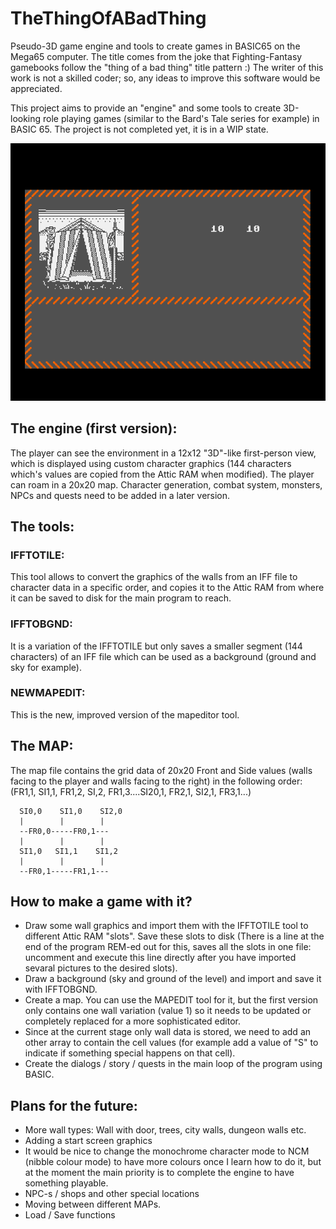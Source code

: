 # TheThingOfABadThing
Pseudo-3D game engine and tools to create games in BASIC65 on the Mega65 computer.
The title comes from the joke that Fighting-Fantasy gamebooks follow the "thing of a bad thing" title pattern :)
The writer of this work is not a skilled coder; so, any ideas to improve this software would be appreciated.

This project aims to provide an "engine" and some tools to create 3D-looking role playing games (similar to the Bard's Tale series for example) in BASIC 65.
The project is not completed yet, it is in a WIP state.

![Camp](screenshots/camp.png)

## The engine (first version):
  The player can see the environment in a 12x12 "3D"-like first-person view, which is displayed using custom character graphics (144 characters which's values are copied from the Attic RAM when modified).
  The player can roam in a 20x20 map.
  Character generation, combat system, monsters, NPCs and quests need to be added in a later version.

## The tools:
  ### IFFTOTILE:
  This tool allows to convert the graphics of the walls from an IFF file to character data in a specific order, and copies it to the Attic RAM from where it can be saved to disk for the main program to reach.
  ### IFFTOBGND:
  It is a variation of the IFFTOTILE but only saves a smaller segment (144 characters) of an IFF file which can be used as a background (ground and sky for example).
  ### NEWMAPEDIT:
  This is the new, improved version of the mapeditor tool.

## The MAP:
  The map file contains the grid data of 20x20 Front and Side values (walls facing to the player and walls facing to the right) in the following order: (FR1,1, SI1,1, FR1,2, SI,2, FR1,3....SI20,1, FR2,1, SI2,1, FR3,1...)

      SI0,0    SI1,0    SI2,0
      |        |        |
      --FR0,0-----FR0,1---
      |        |        |
      SI1,0   SI1,1    SI1,2
      |        |        |
      --FR0,1-----FR1,1---

## How to make a game with it?
  - Draw some wall graphics and import them with the IFFTOTILE tool to different Attic RAM "slots". Save these slots to disk (There is a line at the end of the program REM-ed out for this, saves all the slots in one file: uncomment and execute this line directly after you have imported sevaral pictures to the desired slots).
  - Draw a background (sky and ground of the level) and import and save it with IFFTOBGND.
  - Create a map. You can use the MAPEDIT tool for it, but the first version only contains one wall variation (value 1) so it needs to be updated or completely replaced for a more sophisticated editor.
  - Since at the current stage only wall data is stored, we need to add an other array to contain the cell values (for example add a value of "S" to indicate if something special happens on that cell).
  - Create the dialogs / story / quests in the main loop of the program using BASIC.

## Plans for the future:
   - More wall types: Wall with door, trees, city walls, dungeon walls etc.
  - Adding a start screen graphics
  - It would be nice to change the monochrome character mode to NCM (nibble colour mode) to have more colours once I learn how to do it, but at the moment the main priority is to complete the engine to have something playable.
  - NPC-s / shops and other special locations
  - Moving between different MAPs.
  - Load / Save functions
  
